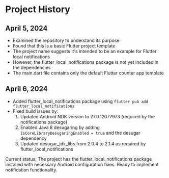 # Project History

## April 5, 2024
- Examined the repository to understand its purpose
- Found that this is a basic Flutter project template
- The project name suggests it's intended to be an example for Flutter local notifications
- However, the flutter_local_notifications package is not yet included in the dependencies
- The main.dart file contains only the default Flutter counter app template

## April 6, 2024
- Added flutter_local_notifications package using `flutter pub add flutter_local_notifications`
- Fixed build issues by:
  1. Updated Android NDK version to 27.0.12077973 (required by the notifications package)
  2. Enabled Java 8 desugaring by adding `isCoreLibraryDesugaringEnabled = true` and the desugar dependency
  3. Updated desugar_jdk_libs from 2.0.4 to 2.1.4 as required by flutter_local_notifications

Current status: The project has the flutter_local_notifications package installed with necessary Android configuration fixes. Ready to implement notification functionality. 